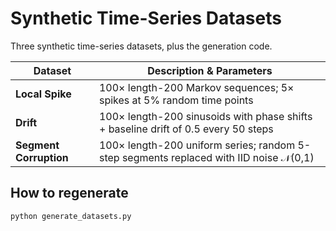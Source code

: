 # Synthetic Time-Series Datasets

Three synthetic time-series datasets, plus the generation code.

| Dataset              | Description & Parameters                                                                                       |
|----------------------|----------------------------------------------------------------------------------------------------------------|
| **Local Spike**      | 100× length-200 Markov sequences; 5× spikes at 5% random time points                                           |
| **Drift**            | 100× length-200 sinusoids with phase shifts + baseline drift of 0.5 every 50 steps                              |
| **Segment Corruption** | 100× length-200 uniform series; random 5-step segments replaced with IID noise 𝒩(0,1)                         |

## How to regenerate

```bash
python generate_datasets.py
